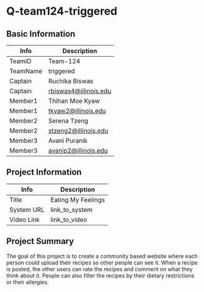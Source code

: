 # Q-team124-triggered

## Basic Information

|   Info      |        Description     |
| ----------- | ---------------------- |
| TeamID      |        Team-124        |
| TeamName    |       triggered        |
| Captain     |     Ruchika Biswas     |
| Captain     |  rbiswas4@illinois.edu |
| Member1     |     Thihan Moe Kyaw    |
| Member1     |   tkyaw2@illinois.edu  |
| Member2     |      Serena Tzeng      |
| Member2     |  stzeng2@illinois.edu  |
| Member3     |     Avani Puranik      |
| Member3     |  avanip2@illinois.edu  |

## Project Information

|   Info      |        Description     |
| ----------- | ---------------------- |
|  Title      |    Eating My Feelings  |
| System URL  |      link_to_system    |
| Video Link  |      link_to_video     |

## Project Summary
The goal of this project is to create a community based website where each person could upload their recipes so other people can see it. When a recipe is posted, the other users can rate the recipes and comment on what they think about it. People can also filter the recipes by their dietary restrictions or their allergies.
